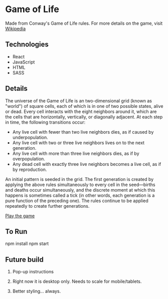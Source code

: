 # Game of Life

Made from Conway's Game of Life rules.
For more details on the game, visit [Wikipedia](https://en.wikipedia.org/wiki/Conway%27s_Game_of_Life)


## Technologies

* React
* JavaScript
* HTML
* SASS

## Details

The universe of the Game of Life is an two-dimensional grid (known as "world") of square cells, each of which is in one of two possible states, alive or dead. Every cell interacts with the eight neighbors around it, which are the cells that are horizontally, vertically, or diagonally adjacent. At each step in time, the following transitions occur:

* Any live cell with fewer than two live neighbors dies, as if caused by underpopulation.
* Any live cell with two or three live neighbors lives on to the next generation.
* Any live cell with more than three live neighbors dies, as if by overpopulation.
* Any dead cell with exactly three live neighbors becomes a live cell, as if by reproduction.

An initial pattern is seeded in the grid. The first generation is created by applying the above rules simultaneously to every cell in the seed—births and deaths occur simultaneously, and the discrete moment at which this happens is sometimes called a tick (in other words, each generation is a pure function of the preceding one). The rules continue to be applied repeatedly to create further generations.

[Play the game](https://frosty-johnson-910aa2.netlify.app/)

## To Run

npm install
npm start

## Future build

1. Pop-up instructions

2. Right now it is desktop only. Needs to scale for mobile/tablets.

3. Better styling... always.